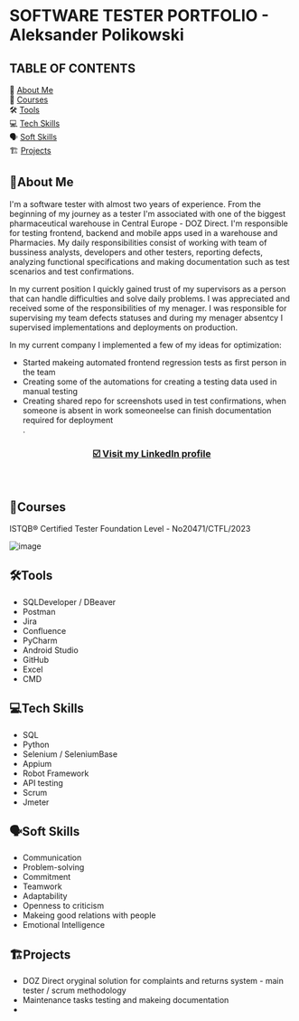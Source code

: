 # SOFTWARE TESTER PORTFOLIO - Aleksander Polikowski

## TABLE OF CONTENTS

🔎 [About Me](#aboutme)<br>
📖 [Courses](#courses)<br>
🛠️ [Tools](#tools)<br>
💻 [Tech Skills](#tech-skills)<br>
🗣️ [Soft Skills](#soft-skills)<br>
🏗️ [Projects](#projects)<br>

## <a name="aboutme">🔎About Me</a>

I'm a software tester with almost two years of experience. From the beginning of my journey as a tester I'm associated with one of the biggest pharmaceutical warehouse in Central Europe - DOZ Direct. I'm responsible for testing frontend, backend and mobile apps used in a warehouse and Pharmacies. My daily responsibilities consist of working with team of bussiness analysts, developers and other testers, reporting defects, analyzing functional specifications and making documentation such as test scenarios and test confirmations.<br>

In my current position I quickly gained trust of my supervisors as a person that can handle difficulties and solve daily problems. I was appreciated and received some of the responsibilities of my menager.
I was responsible for supervising my team defects statuses and during my menager absentcy I supervised implementations and deployments on production.<br>

In my current company I implemented a few of my ideas for optimization:
- Started makeing automated frontend regression tests as first person in the team 
- Creating some of the automations for creating a testing data used in manual testing
- Creating shared repo for screenshots used in test confirmations, when someone is absent in work someoneelse can finish documentation required for deployment<br>.

<!--- In 2021 I graduated with a master's degree as Dental Technician. That studies was combined between Medical University Of Lodz and Lodz University Of Technology. I never felt connected with that proffesion so in 2022 I decided to change industries and reskill myself to IT.<br> --->

### <p align="center"><a href="https://www.linkedin.com/in/aleksander-polikowski-308736228/" target="_blank">☑️ Visit my <b>LinkedIn</b> profile</a></p><br>


## <a name="courses">📖Courses</a>
ISTQB® Certified Tester Foundation Level - No20471/CTFL/2023 

![image](https://github.com/apolikowski/Portfolio/assets/93837060/3e1654c2-34db-44c0-bf25-5bf782d733a0)


## <a name="tools">🛠️Tools</a>

- SQLDeveloper / DBeaver
- Postman
- Jira
- Confluence
- PyCharm
- Android Studio
- GitHub
- Excel
- CMD

## <a name="tech-skills">💻Tech Skills</a>

- SQL
- Python
- Selenium / SeleniumBase
- Appium
- Robot Framework
- API testing
- Scrum
- Jmeter

## <a name="soft-skills">🗣️Soft Skills</a>

- Communication
- Problem-solving
- Commitment
- Teamwork
- Adaptability
- Openness to criticism
- Makeing good relations with people
- Emotional Intelligence

## <a name="projects">🏗️Projects</a>

- DOZ Direct oryginal solution for complaints and returns system - main tester / scrum methodology
- Maintenance tasks testing and makeing documentation
- 
